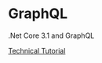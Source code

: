 # GraphQL
.Net Core 3.1 and GraphQL

<a href="https://amitverma80.github.io/Tech/GraphQL-Basic.html" target="_blank" title="Navigate to Tutorial Page">Technical Tutorial</a>
